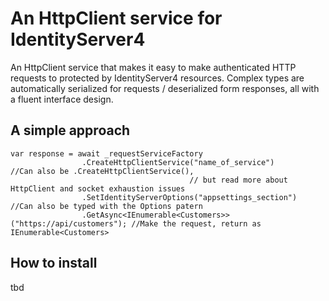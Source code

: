 # An HttpClient service for IdentityServer4

An HttpClient service that makes it easy to make authenticated HTTP requests to protected by IdentityServer4 resources. Complex types are automatically serialized for requests /  deserialized form responses, all with a fluent interface design.

## A simple approach
    var response = await _requestServiceFactory
                    .CreateHttpClientService("name_of_service")			//Can also be .CreateHttpClientService(), 
		    								// but read more about HttpClient and socket exhaustion issues
                    .SetIdentityServerOptions("appsettings_section")		//Can also be typed with the Options patern
                    .GetAsync<IEnumerable<Customers>>("https://api/customers");	//Make the request, return as IEnumerable<Customers>
					

## How to install
tbd
